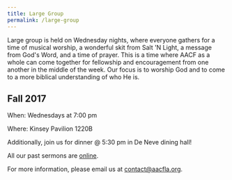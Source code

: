 ```yaml
---
title: Large Group
permalink: /large-group
---
```


Large group is held on Wednesday nights, where everyone gathers for a time of musical worship, a wonderful skit from Salt 'N Light, a message from God's Word, and a time of prayer. This is a time where AACF as a whole can come together for fellowship and encouragement from one another in the middle of the week. Our focus is to worship God and to come to a more biblical understanding of who He is.

## Fall 2017

When: Wednesdays at 7:00 pm

Where: Kinsey Pavilion 1220B

Additionally, join us for dinner @ 5:30 pm in De Neve dining hall!

All our past sermons are [online](/sermons).

For more information, please email us at <contact@aacfla.org>.
